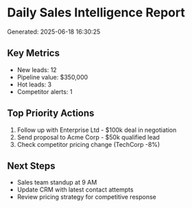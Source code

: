 
# Daily Sales Intelligence Report
Generated: 2025-06-18 16:30:25

## Key Metrics
- New leads: 12
- Pipeline value: $350,000
- Hot leads: 3
- Competitor alerts: 1

## Top Priority Actions
1. Follow up with Enterprise Ltd - $100k deal in negotiation
2. Send proposal to Acme Corp - $50k qualified lead
3. Check competitor pricing change (TechCorp -8%)

## Next Steps
- Sales team standup at 9 AM
- Update CRM with latest contact attempts
- Review pricing strategy for competitive response
